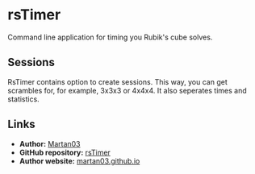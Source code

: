 # rsTimer

Command line application for timing you Rubik's cube solves.

## Sessions

RsTimer contains option to create sessions. This way, you can get scrambles for, for example, 3x3x3 or 4x4x4. It also seperates times and statistics.


## Links

- **Author:** [Martan03](https://github.com/Martan03)
- **GitHub repository:** [rsTimer](https://github.com/Martan03/rsTimer)
- **Author website:** [martan03.github.io](https://martan03.github.io)

